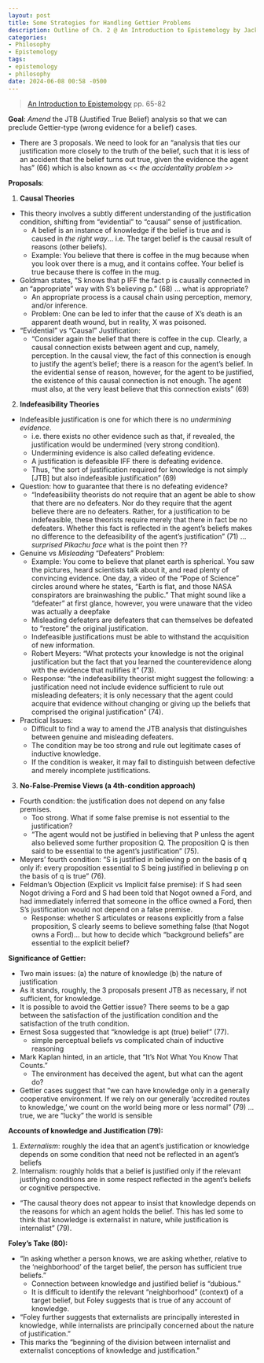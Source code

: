 ```yaml
---
layout: post
title: Some Strategies for Handling Gettier Problems
description: Outline of Ch. 2 @ An Introduction to Epistemology by Jack S. Crumley
categories:
- Philosophy
- Epistemology
tags:
- epistemology
- philosophy
date: 2024-06-08 00:58 -0500
---
```

> [An Introduction to Epistemology](https://www.amazon.com/Introduction-Epistemology-Jack-S-Crumley/dp/1551119072) pp. 65-82

**Goal**: _Amend_ the JTB (Justified True Belief) analysis so that we can preclude Gettier-type
(wrong evidence for a belief) cases.

- There are 3 proposals. We need to look for an “analysis that ties our justification more 
closely to the truth of the belief, such that it is less of an accident that the belief turns 
out true, given the evidence the agent has” (66) which is also known as 
<< _the accidentality problem_ >> 

**Proposals**:
1. **Causal Theories**
- This theory involves a subtly different understanding of the justification 
condition, shifting from “evidential” to “causal” sense of justification.
  - A belief is an instance of knowledge if the belief is true and is caused in 
_the right way_… i.e. The target belief is the causal result of reasons (other 
beliefs).
  - Example: You believe that there is coffee in the mug because when you 
look over there is a mug, and it contains coffee. Your belief is true because 
there is coffee in the mug.
- Goldman states, “S knows that p IFF the fact p is causally connected in an 
“appropriate” way with S’s believing p.” (68) … what is appropriate?
  - An appropriate process is a causal chain using perception, memory, and/or 
inference.
  - Problem: One can be led to infer that the cause of X’s death is an apparent 
death wound, but in reality, X was poisoned. 
- “Evidential” vs “Causal” Justification:
  - “Consider again the belief that there is coffee in the cup. Clearly, a causal 
connection exists between agent and cup, namely, perception. In the causal 
view, the fact of this connection is enough to justify the agent’s belief; 
there is a reason for the agent’s belief. In the evidential sense of reason, 
however, for the agent to be justified, the existence of this causal 
connection is not enough. The agent must also, at the very least believe 
that this connection exists” (69)
2. **Indefeasibility Theories**
- Indefeasible justification is one for which there is no _undermining evidence_.
  - i.e. there exists no other evidence such as that, if revealed, the justification 
would be undermined (very strong condition).
  - Undermining evidence is also called defeating evidence.
  - A justification is defeasible IFF there is defeating evidence.
  - Thus, “the sort of justification required for knowledge is not simply [JTB] 
but also indefeasible justification” (69) 
- Question: how to guarantee that there is no defeating evidence?
  - “Indefeasibility theorists do not require that an agent be able to show that 
there are no defeaters. Nor do they require that the agent believe there are 
no defeaters. Rather, for a justification to be indefeasible, these theorists 
require merely that there in fact be no defeaters. Whether this fact is 
reflected in the agent’s beliefs makes no difference to the defeasibility of 
the agent’s justification” (71) … *surprised Pikachu face* what is the 
point then ??
- Genuine vs _Misleading_ “Defeaters” Problem:
  - Example: You come to believe that planet earth is spherical. You saw the 
pictures, heard scientists talk about it, and read plenty of convincing 
evidence. One day, a video of the “Pope of Science” circles around where 
he states, “Earth is flat, and those NASA conspirators are brainwashing the 
public.” That might sound like a “defeater” at first glance, however, you 
were unaware that the video was actually a deepfake
  - Misleading defeaters are defeaters that can themselves be defeated to 
“restore” the original justification.
  - Indefeasible justifications must be able to withstand the acquisition of new 
information.
  - Robert Meyers: “What protects your knowledge is not the original 
justification but the fact that you learned the counterevidence along with 
the evidence that nullifies it” (73).
  - Response: “the indefeasibility theorist might suggest the following: a 
justification need not include evidence sufficient to rule out misleading 
defeaters; it is only necessary that the agent could acquire that evidence 
without changing or giving up the beliefs that comprised the original 
justification” (74).
- Practical Issues:
  - Difficult to find a way to amend the JTB analysis that distinguishes 
between genuine and misleading defeaters.
  - The condition may be too strong and rule out legitimate cases of inductive 
knowledge.
  - If the condition is weaker, it may fail to distinguish between defective and 
merely incomplete justifications.
3. **No-False-Premise Views (a 4th-condition approach)**
- Fourth condition: the justification does not depend on any false premises.
  - Too strong. What if some false premise is not essential to the justification?
  - “The agent would not be justified in believing that P unless the agent also 
believed some further proposition Q. The proposition Q is then said to be 
essential to the agent’s justification” (75).
- Meyers’ fourth condition: “S is justified in believing p on the basis of q only if: 
every proposition essential to S being justified in believing p on the basis of q is 
true” (76).
- Feldman’s Objection (Explicit vs Implicit false premise): if S had seen Nogot
driving a Ford and S had been told that Nogot owned a Ford, and had immediately inferred that someone in the office owned a Ford, then S’s justification would not depend on a false premise.
  - Response: whether S articulates or reasons explicitly from a false 
proposition, S clearly seems to believe something false (that Nogot owns a 
Ford)… but how to decide which “background beliefs” are essential to the 
explicit belief?

**Significance of Gettier:**
- Two main issues: (a) the nature of knowledge (b) the nature of justification
- As it stands, roughly, the 3 proposals present JTB as necessary, if not sufficient, for 
knowledge.
- It is possible to avoid the Gettier issue? There seems to be a gap between the 
satisfaction of the justification condition and the satisfaction of the truth condition.
- Ernest Sosa suggested that “knowledge is apt (true) belief” (77).
  - simple perceptual beliefs vs complicated chain of inductive reasoning
- Mark Kaplan hinted, in an article, that “It’s Not What You Know That Counts.”
  - The environment has deceived the agent, but what can the agent do?
- Gettier cases suggest that “we can have knowledge only in a generally cooperative 
environment. If we rely on our generally ‘accredited routes to knowledge,’ we count 
on the world being more or less normal” (79) … true, we are “lucky” the world is
sensible

**Accounts of knowledge and Justification (79):**
1. _Externalism_: roughly the idea that an agent’s justification or knowledge depends on some 
condition that need not be reflected in an agent’s beliefs
2. Internalism: roughly holds that a belief is justified only if the relevant justifying 
conditions are in some respect reflected in the agent’s beliefs or cognitive perspective.
- “The causal theory does not appear to insist that knowledge depends on the 
reasons for which an agent holds the belief. This has led some to think that 
knowledge is externalist in nature, while justification is internalist” (79).

**Foley’s Take (80):**
- “In asking whether a person knows, we are asking whether, relative to the 
‘neighborhood’ of the target belief, the person has sufficient true beliefs.”
  - Connection between knowledge and justified belief is “dubious.”
  - It is difficult to identify the relevant “neighborhood” (context) of a target 
belief, but Foley suggests that is true of any account of knowledge.
- “Foley further suggests that externalists are principally interested in knowledge, while 
internalists are principally concerned about the nature of justification.”
- This marks the “beginning of the division between internalist and externalist 
conceptions of knowledge and justification."